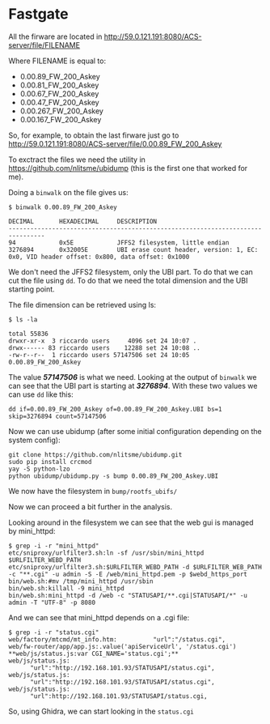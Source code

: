 # Fastgate

All the firware are located in http://59.0.121.191:8080/ACS-server/file/FILENAME

Where FILENAME is equal to: 
* 0.00.89_FW_200_Askey
* 0.00.81_FW_200_Askey
* 0.00.67_FW_200_Askey
* 0.00.47_FW_200_Askey
* 0.00.267_FW_200_Askey
* 0.00.167_FW_200_Askey

So, for example, to obtain the last firware just go to http://59.0.121.191:8080/ACS-server/file/0.00.89_FW_200_Askey

To exctract the files we need the utility in https://github.com/nlitsme/ubidump (this is the first one that worked for me).

Doing a `binwalk` on the file gives us:

```console
$ binwalk 0.00.89_FW_200_Askey

DECIMAL       HEXADECIMAL     DESCRIPTION
--------------------------------------------------------------------------------
94            0x5E            JFFS2 filesystem, little endian
3276894       0x32005E        UBI erase count header, version: 1, EC: 0x0, VID header offset: 0x800, data offset: 0x1000
```

We don't need the JFFS2 filesystem, only the UBI part. To do that we can cut the file using `dd`.
To do that we need the total dimension and the UBI starting point.

The file dimension can be retrieved using ls:

```console
$ ls -la

total 55836
drwxr-xr-x  3 riccardo users     4096 set 24 10:07 .
drwx------ 83 riccardo users    12288 set 24 10:08 ..
-rw-r--r--  1 riccardo users 57147506 set 24 10:05 0.00.89_FW_200_Askey
```
The value ***57147506*** is what we need.
Looking at the output of `binwalk` we can see that the UBI part is starting at ***3276894***. With these two values we can use `dd` like this:

```console
dd if=0.00.89_FW_200_Askey of=0.00.89_FW_200_Askey.UBI bs=1 skip=3276894 count=57147506
```

Now we can use ubidump (after some initial configuration depending on the system config):

```console
git clone https://github.com/nlitsme/ubidump.git
sudo pip install crcmod
yay -S python-lzo
python ubidump/ubidump.py -s bump 0.00.89_FW_200_Askey.UBI
```

We now have the filesystem in `bump/rootfs_ubifs/`

Now we can proceed a bit further in the analysis.

Looking around in the filesystem we can see that the web gui is managed by mini_httpd:

```console
$ grep -i -r "mini_httpd"
etc/sniproxy/urlfilter3.sh:ln -sf /usr/sbin/mini_httpd $URLFILTER_WEBD_PATH 
etc/sniproxy/urlfilter3.sh:$URLFILTER_WEBD_PATH -d $URLFILTER_WEB_PATH -c "**.cgi" -u admin -S -E /web/mini_httpd.pem -p $webd_https_port 
bin/web.sh:#mv /tmp/mini_httpd /usr/sbin 
bin/web.sh:killall -9 mini_httpd 
bin/web.sh:mini_httpd -d /web -c "STATUSAPI/**.cgi|STATUSAPI/*" -u admin -T "UTF-8" -p 8080
```

And we can see that mini_httpd depends on a .cgi file:

```console
$ grep -i -r "status.cgi"
web/factory/mtcmd/mt_info.htm:          "url":"/status.cgi", 
web/fw-router/app/app.js:.value('apiServiceUrl', '/status.cgi') 
**web/js/status.js:var CGI_NAME='status.cgi';**
web/js/status.js:       "url":"http://192.168.101.93/STATUSAPI/status.cgi",
web/js/status.js:       "url":"http://192.168.101.93/STATUSAPI/status.cgi",
web/js/status.js:       "url":http://192.168.101.93/STATUSAPI/status.cgi,
```

So, using Ghidra, we can start looking in the `status.cgi`




